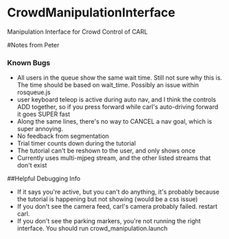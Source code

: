 # CrowdManipulationInterface
Manipulation Interface for Crowd Control of CARL

#Notes from Peter
### Known Bugs
 - All users in the queue show the same wait time. Still not sure why this is. The time should be based on wait_time. Possibly an issue within rosqueue.js
 - user keyboard teleop is active during auto nav, and I think the controls ADD together, so if you press forward while carl's auto-driving forward it goes SUPER fast
 - Along the same lines, there's no way to CANCEL a nav goal, which is super annoying.
 - No feedback from segmentation
 - Trial timer counts down during the tutorial
 - The tutorial can't be reshown to the user, and only shows once 
 - Currently uses multi-mjpeg stream, and the other listed streams that don't exist

##Helpful Debugging Info
 - If it says you're active, but you can't do anything, it's probably because the tutorial is happening but not showing (would be a css issue)
 - If you don't see the camera feed, carl's camera probably failed. restart carl.
 - If you don't see the parking markers, you're not running the right interface. You should run crowd_manipulation.launch
